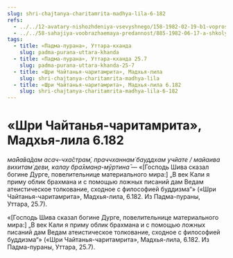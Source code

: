 ```yaml
---
slug: shri-chajtanya-charitamrita-madhya-lila-6-182
refs:
  - ../../12-avatary-nishozhdeniya-vsevyshnego/158-1982-02-19-b1-vopros-o-rebenke-ot-shivy-u-mohini-murti.md
  - ../../58-sahajiya-voobrazhaemaya-predannost/885-1982-06-17-a-shkoly-sahadzhii-i-majavady-prizvany-izolirovat-zabluzhdayushhihsya-ot-vajshnavov.md
tags:
  - title: «Падма-пурана», Уттара-кханда
    slug: padma-purana-uttara-khanda
  - title: «Падма-пурана», Уттара-кханда 25.7
    slug: padma-purana-uttara-khanda-25-7
  - title: «Шри Чайтанья-чаритамрита», Мадхья-лила
    slug: shri-chajtanya-charitamrita-madhya-lila
  - title: «Шри Чайтанья-чаритамрита», Мадхья-лила 6.182
    slug: shri-chajtanya-charitamrita-madhya-lila-6-182
---
```


# «Шри Чайтанья-чаритамрита», Мадхья-лила 6.182

*ма̄йа̄ва̄дам асач-чха̄страм̇, праччханнам̇ бауддхам учйате / майаива вихитам̇ деви, калау бра̄хман̣а-мӯртина̄* — «[Господь Шива сказал богине Дурге, повелительнице материального мира:] „В век Кали я приму облик брахмана и с помощью ложных писаний дам Ведам атеистическое толкование, сходное с философией буддизма“» («Шри Чайтанья-чаритамрита», Мадхья-лила, 6.182. Из Падма-пураны, Уттара, 25.7).

«[Господь Шива сказал богине Дурге, повелительнице материального мира:] „В век Кали я приму облик брахмана и с помощью ложных писаний дам Ведам атеистическое толкование, сходное с философией буддизма“» («Шри Чайтанья-чаритамрита», Мадхья-лила, 6.182. Из Падма-пураны, Уттара, 25.7).

